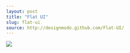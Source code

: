 ```yaml
---
layout: post
title: "Flat UI"
slug: flat-ui
source: http://designmodo.github.com/Flat-UI/
---
```


<img src="/screenshots/flat-ui.jpg">

